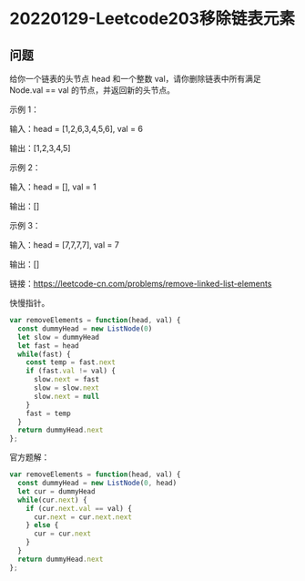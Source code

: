 # 20220129-Leetcode203移除链表元素

## 问题

给你一个链表的头节点 head 和一个整数 val，请你删除链表中所有满足 Node.val == val 的节点，并返回新的头节点。

示例 1：

输入：head = [1,2,6,3,4,5,6], val = 6

输出：[1,2,3,4,5]

示例 2：

输入：head = [], val = 1

输出：[]

示例 3：

输入：head = [7,7,7,7], val = 7

输出：[]

链接：https://leetcode-cn.com/problems/remove-linked-list-elements

快慢指针。

```JavaScript
var removeElements = function(head, val) {
  const dummyHead = new ListNode(0)
  let slow = dummyHead
  let fast = head
  while(fast) {
    const temp = fast.next
    if (fast.val != val) {
      slow.next = fast
      slow = slow.next
      slow.next = null
    }
    fast = temp
  }
  return dummyHead.next
};
```

官方题解：

```JavaScript
var removeElements = function(head, val) {
  const dummyHead = new ListNode(0, head)
  let cur = dummyHead
  while(cur.next) {
    if (cur.next.val == val) {
      cur.next = cur.next.next
    } else {
      cur = cur.next    
    }
  }
  return dummyHead.next
};
```





